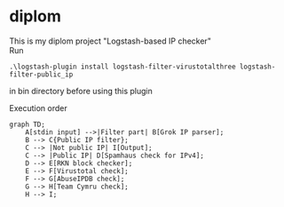 # diplom

This is my diplom project "Logstash-based IP checker"  
Run

    .\logstash-plugin install logstash-filter-virustotalthree logstash-filter-public_ip

in bin directory before using this plugin

Execution order
```mermaid
graph TD;
    A[stdin input] -->|Filter part| B[Grok IP parser];
    B --> C{Public IP filter};
    C --> |Not public IP| I[Output];
    C --> |Public IP| D[Spamhaus check for IPv4];
    D --> E[RKN block checker];
    E --> F[Virustotal check];
    F --> G[AbuseIPDB check];
    G --> H[Team Cymru check];
    H --> I;
```